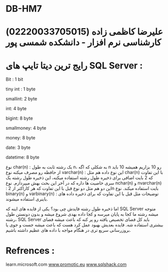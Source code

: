 # DB-HM7
# علیرضا کاظمی زاده (02220033705015) کارشناسی نرم افزار - دانشکده شمسی پور

# رایج ترین دیتا تایپ های SQL Server :
Bit : 1 bit

tiny int : 1 byte

smallint: 2 byte

int: 4 byte

bigint: 8 byte 

smallmoney: 4 byte

money: 8 byte

date: 3 byte

datetime: 8 byte

نوع char(n) : یک رشته ثابت به طول n، به شکلی که اگه n رو 10 بزاریم همیشه 10 باید از حافظه رو مصرف میکنه
نوع varchar(n) : این نوع داده هم مثل char(n) با این تفاوت که 2 بایت اضافی برای ذخیره طول رشته استفاده میکنه، این ذخیره طول رشته یک سری خاصیت ها داره که در آخر این بحث بهش میپردازم.
نوع nchar(n) و nvarchar(n) : این دو هم مثل دو نوع قبل با این تفاوت که هر کاراکتر از 2n بایت استفاده میکند.
نوع binary(n) و varbinary(n) : توضیحات مثل قبل با این تفاوت که برای ذخیره داده های باینری استفاده میشوند.

اما ذخیره طول رشته فایدش چی بود؟
یکی از فایده های اینه که SQL Server متوجه میشه رشته ما کجا به پایان میرسه و کجا داده بهدی شروع میشه و بدون دونستن طول رشته، SQL Server باید کل فضای تخصیص یافته رو پر کنه که باعث میشه فضای بیشتری استفاده شه.
فایده بعدیش بهبود عمل کرد هست که باعث میشه جست و جوی یا بروزرسانی سریع تری در هنگام مواجه با داده های عظیم داشته باشیم.

# Refrences : 
learn.microsoft.com
www.promotic.eu
www.sqlshack.com
